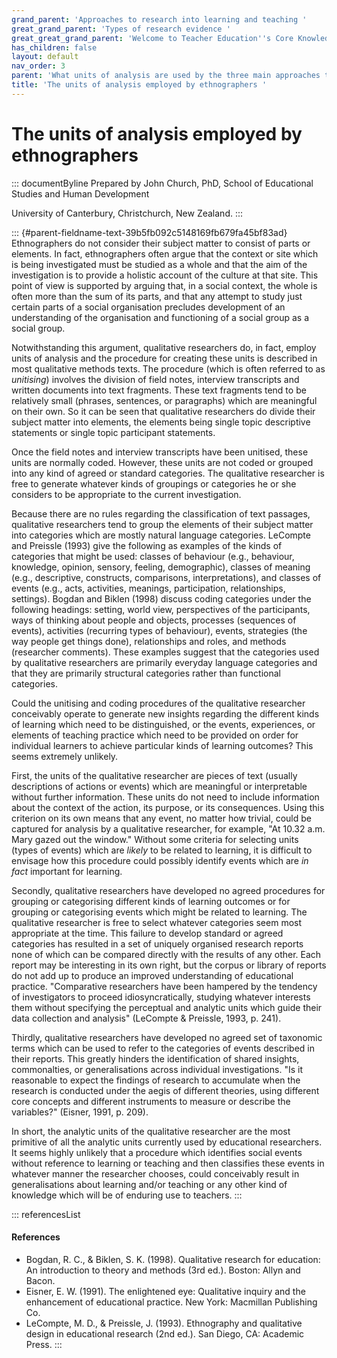 ```yaml
---
grand_parent: 'Approaches to research into learning and teaching '
great_grand_parent: 'Types of research evidence '
great_great_grand_parent: 'Welcome to Teacher Education''s Core Knowledge and Skills.'
has_children: false
layout: default
nav_order: 3
parent: 'What units of analysis are used by the three main approaches to research? '
title: 'The units of analysis employed by ethnographers '
---
```

# The units of analysis employed by ethnographers 


::: documentByline
Prepared by John Church, PhD, School of Educational Studies and Human
Development

University of Canterbury, Christchurch, New Zealand.
:::

::: {#parent-fieldname-text-39b5fb092c5148169fb679fa45bf83ad}
Ethnographers do not consider their subject matter to consist of parts
or elements. In fact, ethnographers often argue that the context or site
which is being investigated must be studied as a whole and that the aim
of the investigation is to provide a holistic account of the culture at
that site. This point of view is supported by arguing that, in a social
context, the whole is often more than the sum of its parts, and that any
attempt to study just certain parts of a social organisation precludes
development of an understanding of the organisation and functioning of a
social group as a social group.

Notwithstanding this argument, qualitative researchers do, in fact,
employ units of analysis and the procedure for creating these units is
described in most qualitative methods texts. The procedure (which is
often referred to as *unitising*) involves the division of field notes,
interview transcripts and written documents into text fragments. These
text fragments tend to be relatively small (phrases, sentences, or
paragraphs) which are meaningful on their own. So it can be seen that
qualitative researchers do divide their subject matter into elements,
the elements being single topic descriptive statements or single topic
participant statements.

Once the field notes and interview transcripts have been unitised, these
units are normally coded. However, these units are not coded or grouped
into any kind of agreed or standard categories. The qualitative
researcher is free to generate whatever kinds of groupings or categories
he or she considers to be appropriate to the current investigation.

Because there are no rules regarding the classification of text
passages, qualitative researchers tend to group the elements of their
subject matter into categories which are mostly natural language
categories. LeCompte and Preissle (1993) give the following as examples
of the kinds of categories that might be used: classes of behaviour
(e.g., behaviour, knowledge, opinion, sensory, feeling, demographic),
classes of meaning (e.g., descriptive, constructs, comparisons,
interpretations), and classes of events (e.g., acts, activities,
meanings, participation, relationships, settings). Bogdan and Biklen
(1998) discuss coding categories under the following headings: setting,
world view, perspectives of the participants, ways of thinking about
people and objects, processes (sequences of events), activities
(recurring types of behaviour), events, strategies (the way people get
things done), relationships and roles, and methods (researcher
comments). These examples suggest that the categories used by
qualitative researchers are primarily everyday language categories and
that they are primarily structural categories rather than functional
categories.

Could the unitising and coding procedures of the qualitative researcher
conceivably operate to generate new insights regarding the different
kinds of learning which need to be distinguished, or the events,
experiences, or elements of teaching practice which need to be provided
on order for individual learners to achieve particular kinds of learning
outcomes? This seems extremely unlikely.

First, the units of the qualitative researcher are pieces of text
(usually descriptions of actions or events) which are meaningful or
interpretable without further information. These units do not need to
include information about the context of the action, its purpose, or its
consequences. Using this criterion on its own means that any event, no
matter how trivial, could be captured for analysis by a qualitative
researcher, for example, "At 10.32 a.m. Mary gazed out the window."
Without some criteria for selecting units (types of events) which are
*likely* to be related to learning, it is difficult to envisage how this
procedure could possibly identify events which are *in fact* important
for learning.

Secondly, qualitative researchers have developed no agreed procedures
for grouping or categorising different kinds of learning outcomes or for
grouping or categorising events which might be related to learning. The
qualitative researcher is free to select whatever categories seem most
appropriate at the time. This failure to develop standard or agreed
categories has resulted in a set of uniquely organised research reports
none of which can be compared directly with the results of any other.
Each report may be interesting in its own right, but the corpus or
library of reports do not add up to produce an improved understanding of
educational practice. "Comparative researchers have been hampered by the
tendency of investigators to proceed idiosyncratically, studying
whatever interests them without specifying the perceptual and analytic
units which guide their data collection and analysis" (LeCompte &
Preissle, 1993, p. 241).

Thirdly, qualitative researchers have developed no agreed set of
taxonomic terms which can be used to refer to the categories of events
described in their reports. This greatly hinders the identification of
shared insights, commonalties, or generalisations across individual
investigations. "Is it reasonable to expect the findings of research to
accumulate when the research is conducted under the aegis of different
theories, using different core concepts and different instruments to
measure or describe the variables?" (Eisner, 1991, p. 209).

In short, the analytic units of the qualitative researcher are the most
primitive of all the analytic units currently used by educational
researchers. It seems highly unlikely that a procedure which identifies
social events without reference to learning or teaching and then
classifies these events in whatever manner the researcher chooses, could
conceivably result in generalisations about learning and/or teaching or
any other kind of knowledge which will be of enduring use to teachers.
:::

::: referencesList
#### References

-   Bogdan, R. C., & Biklen, S. K. (1998). Qualitative research for
    education: An introduction to theory and methods (3rd ed.). Boston:
    Allyn and Bacon.
-   Eisner, E. W. (1991). The enlightened eye: Qualitative inquiry and
    the enhancement of educational practice. New York: Macmillan
    Publishing Co.
-   LeCompte, M. D., & Preissle, J. (1993). Ethnography and qualitative
    design in educational research (2nd ed.). San Diego, CA: Academic
    Press.
:::
